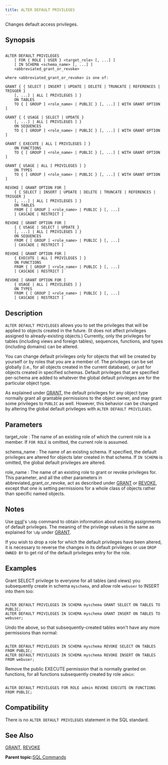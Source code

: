 ```yaml
---
title: ALTER DEFAULT PRIVILEGES 
---
```


Changes default access privileges.

## <a id="section2"></a>Synopsis 

``` {#sql_command_synopsis}

ALTER DEFAULT PRIVILEGES
    [ FOR { ROLE | USER } <target_role> [, ...] ]
    [ IN SCHEMA <schema_name> [, ...] ]
    <abbreviated_grant_or_revoke>

where <abbreviated_grant_or_revoke> is one of:

GRANT { { SELECT | INSERT | UPDATE | DELETE | TRUNCATE | REFERENCES | TRIGGER }
    [, ...] | ALL [ PRIVILEGES ] }
    ON TABLES
    TO { [ GROUP ] <role_name> | PUBLIC } [, ...] [ WITH GRANT OPTION ]

GRANT { { USAGE | SELECT | UPDATE }
    [, ...] | ALL [ PRIVILEGES ] }
    ON SEQUENCES
    TO { [ GROUP ] <role_name> | PUBLIC } [, ...] [ WITH GRANT OPTION ]

GRANT { EXECUTE | ALL [ PRIVILEGES ] }
    ON FUNCTIONS
    TO { [ GROUP ] <role_name> | PUBLIC } [, ...] [ WITH GRANT OPTION ]

GRANT { USAGE | ALL [ PRIVILEGES ] }
    ON TYPES
    TO { [ GROUP ] <role_name> | PUBLIC } [, ...] [ WITH GRANT OPTION ]

REVOKE [ GRANT OPTION FOR ]
    { { SELECT | INSERT | UPDATE | DELETE | TRUNCATE | REFERENCES | TRIGGER }
    [, ...] | ALL [ PRIVILEGES ] }
    ON TABLES
    FROM { [ GROUP ] <role_name> | PUBLIC } [, ...]
    [ CASCADE | RESTRICT ]

REVOKE [ GRANT OPTION FOR ]
    { { USAGE | SELECT | UPDATE }
    [, ...] | ALL [ PRIVILEGES ] }
    ON SEQUENCES
    FROM { [ GROUP ] <role_name> | PUBLIC } [, ...]
    [ CASCADE | RESTRICT ]

REVOKE [ GRANT OPTION FOR ]
    { EXECUTE | ALL [ PRIVILEGES ] }
    ON FUNCTIONS
    FROM { [ GROUP ] <role_name> | PUBLIC } [, ...]
    [ CASCADE | RESTRICT ]

REVOKE [ GRANT OPTION FOR ]
    { USAGE | ALL [ PRIVILEGES ] }
    ON TYPES
    FROM { [ GROUP ] <role_name> | PUBLIC } [, ...]
    [ CASCADE | RESTRICT ]

```

## <a id="section3"></a>Description 

`ALTER DEFAULT PRIVILEGES` allows you to set the privileges that will be applied to objects created in the future. \(It does not affect privileges assigned to already-existing objects.\) Currently, only the privileges for tables \(including views and foreign tables\), sequences, functions, and types \(including domains\) can be altered.

You can change default privileges only for objects that will be created by yourself or by roles that you are a member of. The privileges can be set globally \(i.e., for all objects created in the current database\), or just for objects created in specified schemas. Default privileges that are specified per-schema are added to whatever the global default privileges are for the particular object type.

As explained under [GRANT](GRANT.html), the default privileges for any object type normally grant all grantable permissions to the object owner, and may grant some privileges to `PUBLIC` as well. However, this behavior can be changed by altering the global default privileges with `ALTER DEFAULT PRIVILEGES`.

## <a id="parms"></a>Parameters 

target\_role
:   The name of an existing role of which the current role is a member. If `FOR ROLE` is omitted, the current role is assumed.

schema\_name
:   The name of an existing schema. If specified, the default privileges are altered for objects later created in that schema. If `IN SCHEMA` is omitted, the global default privileges are altered.

role\_name
:   The name of an existing role to grant or revoke privileges for. This parameter, and all the other parameters in abbreviated\_grant\_or\_revoke, act as described under [GRANT](GRANT.html) or [REVOKE](REVOKE.html), except that one is setting permissions for a whole class of objects rather than specific named objects.

## <a id="sql-alterdefaultprivileges-notes"></a>Notes 

Use [psql](../../utility_guide/ref/psql.html)'s `\ddp` command to obtain information about existing assignments of default privileges. The meaning of the privilege values is the same as explained for `\dp` under [GRANT](GRANT.html).

If you wish to drop a role for which the default privileges have been altered, it is necessary to reverse the changes in its default privileges or use `DROP OWNED BY` to get rid of the default privileges entry for the role.

## <a id="sql-alterdefaultprivileges-examples"></a>Examples 

Grant SELECT privilege to everyone for all tables \(and views\) you subsequently create in schema `myschema`, and allow role `webuser` to INSERT into them too:

```

ALTER DEFAULT PRIVILEGES IN SCHEMA myschema GRANT SELECT ON TABLES TO PUBLIC;
ALTER DEFAULT PRIVILEGES IN SCHEMA myschema GRANT INSERT ON TABLES TO webuser;

```

Undo the above, so that subsequently-created tables won't have any more permissions than normal:

```

ALTER DEFAULT PRIVILEGES IN SCHEMA myschema REVOKE SELECT ON TABLES FROM PUBLIC;
ALTER DEFAULT PRIVILEGES IN SCHEMA myschema REVOKE INSERT ON TABLES FROM webuser;

```

Remove the public EXECUTE permission that is normally granted on functions, for all functions subsequently created by role `admin`:

```

ALTER DEFAULT PRIVILEGES FOR ROLE admin REVOKE EXECUTE ON FUNCTIONS FROM PUBLIC;

```

## <a id="compat"></a>Compatibility 

There is no `ALTER DEFAULT PRIVILEGES` statement in the SQL standard.

## <a id="see-also"></a>See Also 

[GRANT](GRANT.html), [REVOKE](REVOKE.html)

**Parent topic:**[SQL Commands](../sql_commands/sql_ref.html)


